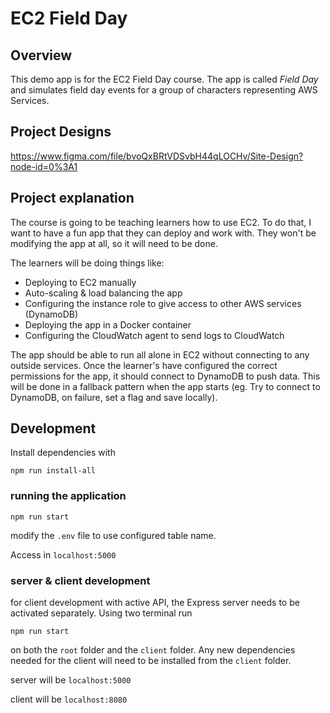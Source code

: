 # EC2 Field Day

## Overview
This demo app is for the EC2 Field Day course. The app is called _Field Day_ and simulates field day events for a group of characters representing AWS Services.

## Project Designs

https://www.figma.com/file/bvoQxBRtVDSvbH44qLOCHv/Site-Design?node-id=0%3A1

## Project explanation
The course is going to be teaching learners how to use EC2. To do that, I want to have a fun app that they can deploy and work with. They won't be modifying the app at all, so it will need to be done.

The learners will be doing things like:
- Deploying to EC2 manually
- Auto-scaling & load balancing the app
- Configuring the instance role to give access to other AWS services (DynamoDB)
- Deploying the app in a Docker container
- Configuring the CloudWatch agent to send logs to CloudWatch

The app should be able to run all alone in EC2 without connecting to any outside services. Once the learner's have configured the correct permissions for the app, it should connect to DynamoDB to push data. This will be done in a fallback pattern when the app starts (eg. Try to connect to DynamoDB, on failure, set a flag and save locally).

## Development
Install dependencies with

```
npm run install-all
```

### running the application

```
npm run start
```
modify the `.env` file to use configured table name.

Access in `localhost:5000`

### server & client development
for client development with active API, the Express server needs to be activated separately. Using two terminal run

```
npm run start
```
on both the `root` folder and the `client` folder. Any new dependencies needed for the client will need to be installed from the `client` folder.

server will be `localhost:5000`

client will be `localhost:8080`
